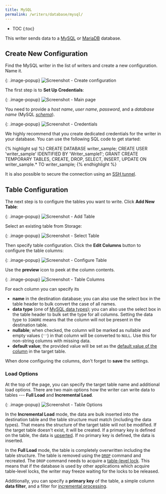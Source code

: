 ```yaml
---
title: MySQL
permalink: /writers/database/mysql/
---
```


* TOC
{:toc}

This writer sends data to a [MySQL](https://www.mysql.com/products/) or [MariaDB](https://mariadb.org/) database.

## Create New Configuration
Find the MySQL writer in the list of writers and create a new configuration. Name it.

{: .image-popup}
![Screenshot - Create configuration](/writers/database/mysql/ui1.png)

The first step is to **Set Up Credentials**:

{: .image-popup}
![Screenshot - Main page](/writers/database/mysql/intro-page.png)

You need to provide a *host name*, *user name*, *password*, and a *database name* (MySQL [*schema*](https://dev.mysql.com/doc/refman/8.0/en/glossary.html#glos_schema)).

{: .image-popup}
![Screenshot - Credentials](/writers/database/mysql/credentials.png)

We highly recommend that you create dedicated credentials for the writer in your database. You can use the following SQL code to get started:

{% highlight sql %}
CREATE DATABASE writer_sample;
CREATE USER 'writer_sample' IDENTIFIED BY 'Writer_sample1';
GRANT CREATE TEMPORARY TABLES, CREATE, DROP, SELECT, INSERT, UPDATE ON writer_sample.*
    TO writer_sample;
{% endhighlight %}

It is also possible to secure the connection using an [SSH tunnel](/extractors/database/#connecting-to-database).

## Table Configuration
The next step is to configure the tables you want to write. Click **Add New Table**:

{: .image-popup}
![Screenshot - Add Table](/writers/database/mysql/add-table.png)

Select an existing table from Storage:

{: .image-popup}
![Screenshot - Select Table](/writers/database/mysql/select-table.png)

Then specify table configuration. Click the **Edit Columns** button to configure the table columns:

{: .image-popup}
![Screenshot - Configure Table](/writers/database/mysql/configure-table.png)

Use the **preview** icon to peek at the column contents.

{: .image-popup}
![Screenshot - Table Columns](/writers/database/mysql/table-columns.png)

For each column you can specify its

- **name** in the destination database; you can also use the select box in the table header to bulk convert the case of all names.
- **data type** (one of [MySQL data types](https://dev.mysql.com/doc/refman/8.0/en/data-types.html)); you can also use the select box in the table header to bulk set the type for all columns. Setting the data type to `IGNORE` means that the column will not be present in the destination table.
- **nullable**; when checked, the column will be marked as nullable and empty values (`''`) in that column will be converted to `NULL`. Use this for non-string columns with missing data.
- **default value**; the provided value will be set as the [default value of the column](https://dev.mysql.com/doc/refman/8.0/en/data-type-defaults.html) in the target table.

When done configuring the columns, don't forget to **save** the settings.

### Load Options
At the top of the page, you can specify the target table name and additional load options. There are two main options how the writer
can write data to tables --- **Full Load** and **Incremental Load**.

{: .image-popup}
![Screenshot - Table Options](/writers/database/mysql/table-options.png)

In the **Incremental Load** mode, the data are bulk inserted into
the destination table and the table structure must match (including the data types). That means the structure of the target table
will not be modified. If the target table doesn't exist, it will be created. If a primary key is defined on the table, the
data is [upserted](https://en.wikipedia.org/wiki/Merge_(SQL)). If no primary key is defined, the data is inserted.

In the **Full Load** mode, the table is completely overwritten including the table structure. The table is removed
using the [`DROP`](https://dev.mysql.com/doc/refman/8.0/en/drop-table.html) command and recreated. The
`DROP` command needs to acquire a [table-level lock](https://dev.mysql.com/doc/refman/8.0/en/lock-tables.html).
This means that if the database is used by other applications which acquire table-level locks, the writer may
freeze waiting for the locks to be released.

Additionally, you can specify a **primary key** of the table, a simple column **data filter**, and a filter for
[incremental processing](/storage/tables/#incremental-processing).
